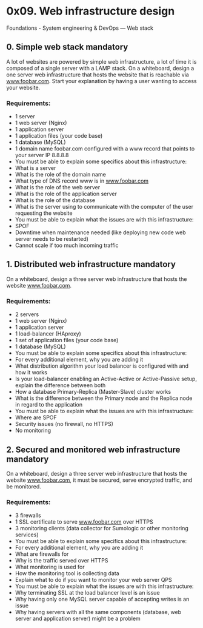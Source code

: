 # 0x09. Web infrastructure design
 Foundations - System engineering & DevOps ― Web stack


## 0. Simple web stack mandatory
A lot of websites are powered by simple web infrastructure, a lot of time it is composed of a single server with a LAMP stack.
On a whiteboard, design a one server web infrastructure that hosts the website that is reachable via www.foobar.com. Start your explanation by having a user wanting to access your website.

### Requirements:
* 1 server
* 1 web server (Nginx)
* 1 application server
* 1 application files (your code base)
* 1 database (MySQL)
* 1 domain name foobar.com configured with a www record that points to your server IP 8.8.8.8
* You must be able to explain some specifics about this infrastructure:
 * What is a server
 * What is the role of the domain name
 * What type of DNS record www is in www.foobar.com
 * What is the role of the web server
 * What is the role of the application server
 * What is the role of the database
 * What is the server using to communicate with the computer of the user requesting the website
* You must be able to explain what the issues are with this infrastructure:
 * SPOF
 * Downtime when maintenance needed (like deploying new code web server needs to be restarted)
 * Cannot scale if too much incoming traffic

## 1. Distributed web infrastructure mandatory
On a whiteboard, design a three server web infrastructure that hosts the website www.foobar.com.

### Requirements:

* 2 servers
* 1 web server (Nginx)
* 1 application server
* 1 load-balancer (HAproxy)
* 1 set of application files (your code base)
* 1 database (MySQL)
* You must be able to explain some specifics about this infrastructure:
 * For every additional element, why you are adding it
 * What distribution algorithm your load balancer is configured with and how it works
 * Is your load-balancer enabling an Active-Active or Active-Passive setup, explain the difference between both
 * How a database Primary-Replica (Master-Slave) cluster works
 * What is the difference between the Primary node and the Replica node in regard to the application
* You must be able to explain what the issues are with this infrastructure:
 * Where are SPOF
 * Security issues (no firewall, no HTTPS)
 * No monitoring


## 2. Secured and monitored web infrastructure mandatory
On a whiteboard, design a three server web infrastructure that hosts the website www.foobar.com, it must be secured, serve encrypted traffic, and be monitored.

### Requirements:

* 3 firewalls
* 1 SSL certificate to serve www.foobar.com over HTTPS
* 3 monitoring clients (data collector for Sumologic or other monitoring services)
* You must be able to explain some specifics about this infrastructure:
 * For every additional element, why you are adding it
 * What are firewalls for
 * Why is the traffic served over HTTPS
 * What monitoring is used for
 * How the monitoring tool is collecting data
 * Explain what to do if you want to monitor your web server QPS
* You must be able to explain what the issues are with this infrastructure:
 * Why terminating SSL at the load balancer level is an issue
 * Why having only one MySQL server capable of accepting writes is an issue
 * Why having servers with all the same components (database, web server and application server) might be a problem
